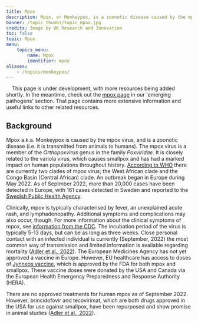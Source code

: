 ```yaml
---
title: Mpox
description: Mpox, or Monkeypox, is a zoonotic disease caused by the mpox virus. It belongs to the Orthopoxvirus genus and is closely related to smallpox. While the virus is endemic to West and Central Africa, recent outbreaks in Europe, including Sweden, have raised concerns.
banner: /topic_thumbs/topic_mpox.jpg
credits: Image by UK Research and Innovation
toc: false
topic: Mpox
menu:
    topics_menu:
        name: Mpox
        identifier: mpox
aliases:
    - /topics/monkeypox/
---
```


<div class="alert alert-info">
  <i class="bi bi-exclamation-triangle-fill"></i>
  <span>This page is under development, with more resources being added shortly. In the meantime, check out the <a href="/pathogens/mpox/">mpox page</a> in our 'emerging pathogens' section. That page contains more extensive information and useful links to other related resources.</span>
</div>

## Background

Mpox a.k.a. Monkeypox is caused by the mpox virus, and is a zoonotic disease (i.e. it is transmitted from animals to humans). The mpox virus is a member of the *Orthopoxvirus* genus in the family *Poxviridae*. It is closely related to the variola virus, which causes smallpox and has had a marked impact on human populations throughout history. [According to WHO](https://www.who.int/emergencies/disease-outbreak-news/item/2022-DON385) there are currently two clades of mpox virus; the West African clade and the Congo Basin (Central African) clade. An outbreak began in Europe during May 2022. As of Septmber 2022, more than 20,000 cases have been detected in Europe, with 161 cases detected in Sweden and reported to the [Swedish Public Health Agency](https://www.folkhalsomyndigheten.se/smittskydd-beredskap/utbrott/aktuella-utbrott/apkoppor-internationellt-maj-2022-/).

Clinically, mpox is typically characterised by fever, an unexplained acute rash, and lymphadenopathy. Additional symptoms and complications may also occur, though. For more information about the clinical symptoms of mpox, see [information from the CDC](https://www.cdc.gov/poxvirus/monkeypox/symptoms/index.html). The incubation period of the virus is typically 5-13 days, but can be as long as three weeks. Close personal contact with an infected individual is currently (September, 2022) the most common way of transmission and limited information is available regarding mortality ([Adler et al., 2022](https://doi.org/10.1016/S1473-3099(22)00228-6)). The European Medicines Agency has not yet approved a vaccine in Europe. However, EU healthcare has access to doses of [Jynneos vaccine](https://www.cdc.gov/poxvirus/monkeypox/vaccines/jynneos.html), which is approved by the FDA for both mpox and smallpox. These vaccine doses were donated by the USA and Canada via the European Health Emergency Preparedness and Response Authority (HERA).

There are no approved treatments for human mpox as of September 2022. However, brincidofovir and tecovirimat, which are both drugs approved in the USA for use against smallpox, have been repurposed and show promise in animal studies ([Adler et al., 2022](https://doi.org/10.1016/S1473-3099(22)00228-6)).
